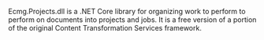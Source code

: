 ﻿Ecmg.Projects.dll is a .NET Core library for organizing work to perform to perform on documents into projects and jobs.  It is a free version of a portion of the original Content Transformation Services framework.